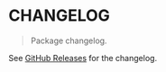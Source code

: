 # CHANGELOG

> Package changelog.

See [GitHub Releases](https://github.com/stdlib-js/blas-ext-base-gasumpw/releases) for the changelog.